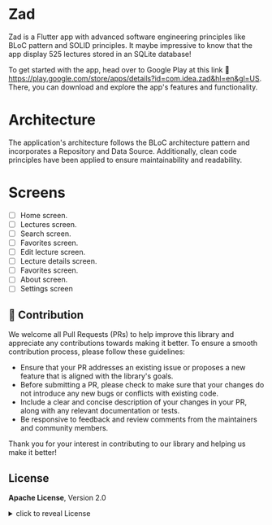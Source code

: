 # Zad

Zad is a Flutter app with advanced software engineering principles like BLoC pattern and SOLID
principles. It maybe impressive to know that the app display 525 lectures stored in an SQLite
database!

To get started with the app, head over to Google Play at this link
🔗 https://play.google.com/store/apps/details?id=com.idea.zad&hl=en&gl=US. There, you can download
and explore the app's features and functionality.

# Architecture

The application's architecture follows the BLoC architecture pattern and incorporates a Repository and Data Source.
Additionally, clean code principles have been applied to ensure maintainability and readability.

# Screens

- [ ] Home screen.
- [ ] Lectures screen.
- [ ] Search screen.
- [ ] Favorites screen.
- [ ] Edit lecture screen.
- [ ] Lecture details screen.
- [ ] Favorites screen.
- [ ] About screen.
- [ ] Settings screen

## :clap: Contribution

We welcome all Pull Requests (PRs) to help improve this library and appreciate any contributions towards making it better.
To ensure a smooth contribution process, please follow these guidelines:

- Ensure that your PR addresses an existing issue or proposes a new feature that is aligned with the library's goals.
- Before submitting a PR, please check to make sure that your changes do not introduce any new bugs or conflicts with existing code.
- Include a clear and concise description of your changes in your PR, along with any relevant documentation or tests.
- Be responsive to feedback and review comments from the maintainers and community members.

Thank you for your interest in contributing to our library and helping us make it better!

## License

**Apache License**, Version 2.0

<details>
    <summary>
        click to reveal License
    </summary>

```
Licensed under the Apache License, Version 2.0 (the "License");
you may not use this file except in compliance with the License.
You may obtain a copy of the License at

   https://www.apache.org/licenses/LICENSE-2.0

Unless required by applicable law or agreed to in writing, software
distributed under the License is distributed on an "AS IS" BASIS,
WITHOUT WARRANTIES OR CONDITIONS OF ANY KIND, either express or implied.
See the License for the specific language governing permissions and
limitations under the License.
```

</details>
